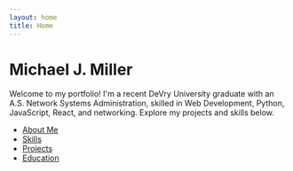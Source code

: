 ```yaml
---
layout: home
title: Home
---
```


# Michael J. Miller

Welcome to my portfolio! I'm a recent DeVry University graduate with an A.S. Network Systems Administration, skilled in Web Development, Python, JavaScript, React, and networking. Explore my projects and skills below.

- [About Me](/about)
- [Skills](/skills)
- [Projects](/projects)
- [Education](/education)